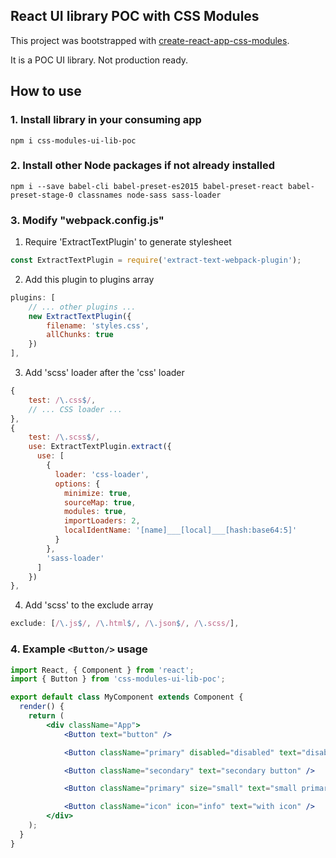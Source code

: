 ## React UI library POC with CSS Modules

This project was bootstrapped with [create-react-app-css-modules](https://www.npmjs.com/package/react-scripts-cssmodules).

It is a POC UI library. Not production ready.

## How to use

### 1. Install library in your consuming app
`npm i css-modules-ui-lib-poc`

### 2. Install other Node packages if not already installed
`npm i --save babel-cli babel-preset-es2015 babel-preset-react babel-preset-stage-0 classnames node-sass sass-loader`

### 3. Modify "webpack.config.js"

1. Require 'ExtractTextPlugin' to generate stylesheet
```javascript
const ExtractTextPlugin = require('extract-text-webpack-plugin');
```

2. Add this plugin to plugins array
```javascript
plugins: [
    // ... other plugins ...
    new ExtractTextPlugin({
        filename: 'styles.css',
        allChunks: true
    })
],
```

3. Add 'scss' loader after the 'css' loader
```javascript
{
    test: /\.css$/,
    // ... CSS loader ...
},
{
    test: /\.scss$/,
    use: ExtractTextPlugin.extract({
      use: [
        {
          loader: 'css-loader',
          options: {
            minimize: true,
            sourceMap: true,
            modules: true,
            importLoaders: 2,
            localIdentName: '[name]___[local]___[hash:base64:5]'
          }
        },
        'sass-loader'
      ]
    })
},
```

4. Add 'scss' to the exclude array
```javascript
exclude: [/\.js$/, /\.html$/, /\.json$/, /\.scss/],
```

### 4. Example `<Button/>` usage
```jsx
import React, { Component } from 'react';
import { Button } from 'css-modules-ui-lib-poc';

export default class MyComponent extends Component {
  render() {
    return (
        <div className="App">
            <Button text="button" />

            <Button className="primary" disabled="disabled" text="disabled primary" />

            <Button className="secondary" text="secondary button" />

            <Button className="primary" size="small" text="small primary" />

            <Button className="icon" icon="info" text="with icon" />
        </div>
    );
  }
}
```
